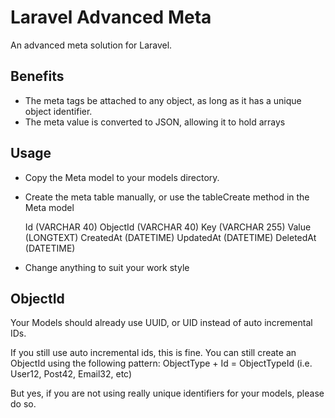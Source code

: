 # Laravel Advanced Meta

An advanced meta solution for Laravel. 

## Benefits ##

- The meta tags be attached to any object, as long as it has a unique object identifier.
- The meta value is converted to JSON, allowing it to hold arrays

## Usage ##

- Copy the Meta model to your models directory.
- Create the meta table manually, or use the tableCreate method in the Meta model

  Id (VARCHAR 40)
  ObjectId (VARCHAR 40)
  Key (VARCHAR 255)
  Value (LONGTEXT)
  CreatedAt (DATETIME)
  UpdatedAt (DATETIME)
  DeletedAt (DATETIME)
  
- Change anything to suit your work style
  
## ObjectId ##

Your Models should already use UUID, or UID instead of auto incremental IDs.

If you still use auto incremental ids, this is fine. You can still create an ObjectId using the following pattern: ObjectType + Id = ObjectTypeId (i.e. User12, Post42, Email32, etc)

But yes, if you are not using really unique identifiers for your models, please do so.

